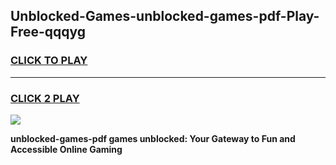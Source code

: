 
## Unblocked-Games-unblocked-games-pdf-Play-Free-qqqyg
<h3>
<a href="https://premium76.site?title=unblocked-games-pdf&ref=22A">CLICK TO PLAY</a></h3>
<hr>

<h3>
<a href="https://premium76.site?title=unblocked-games-pdf&ref=22A">CLICK 2 PLAY</a>
  
</h3>

<a href="https://premium76.site?title=unblocked-games-pdf&ref=22A"><img src="https://clearcache.store/games.png"></a>


**unblocked-games-pdf games unblocked: Your Gateway to Fun and Accessible Online Gaming**

